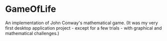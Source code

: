# GameOfLife
An implementation of John Conway's mathematical game.
(It was my very first desktop application project - except for a few trials - with graphical and mathematical challenges.)
